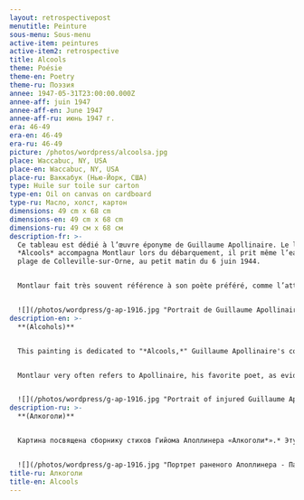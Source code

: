 ```yaml
---
layout: retrospectivepost
menutitle: Peinture
sous-menu: Sous-menu
active-item: peintures
active-item2: retrospective
title: Alcools
theme: Poésie
theme-en: Poetry
theme-ru: Поэзия
annee: 1947-05-31T23:00:00.000Z
annee-aff: juin 1947
annee-aff-en: June 1947
annee-aff-ru: июнь 1947 г.
era: 46-49
era-en: 46-49
era-ru: 46-49
picture: /photos/wordpress/alcoolsa.jpg
place: Waccabuc, NY, USA
place-en: Waccabuc, NY, USA
place-ru: Ваккабук (Нью-Йорк, США)
type: Huile sur toile sur carton
type-en: Oil on canvas on cardboard
type-ru: Масло, холст, картон
dimensions: 49 cm x 68 cm
dimensions-en: 49 cm x 68 cm
dimensions-ru: 49 см x 68 см
description-fr: >-
  Ce tableau est dédié à l’œuvre éponyme de Guillaume Apollinaire. Le livre
  *Alcools* accompagna Montlaur lors du débarquement, il prit même l’eau sur la
  plage de Colleville-sur-Orne, au petit matin du 6 juin 1944.


  Montlaur fait très souvent référence à son poète préféré, comme l’attestent les titres de ses peintures : *Ma Désirade*, *La licorne et le capricorne*, *Automne*, *On a brûlé les ruches blanches*. Apollinaire avait été poète et soldat comme Montlaur, une guerre mondiale plus tard, fut peintre et soldat. Tous les deux furent blessés à la tête et souffrirent de leur blessure.  *Alcools* fut une des premières œuvres de Guy de Montlaur exposées : en mars 1949 à la Galerie Lucienne-Léonce Rosenberg, à Paris.


  ![](/photos/wordpress/g-ap-1916.jpg "Portrait de Guillaume Apollinaire blessé - Pablo Picasso - 1916")
description-en: >-
  **(Alcohols)**


  This painting is dedicated to "*Alcools,*" Guillaume Apollinaire's collection of poems. The book was with Montlaur throughout the war and even took on water on the beach of Colleville-Montgomery (at the time Colleville-sur-Orne) on  the early morning of June 6, 1944. 


  Montlaur very often refers to Apollinaire, his favorite poet, as evidenced by the titles of his paintings: *Ma Désirade*, *The Unicorn and the Capricorn*, *Autumn*, *We Burned the White Hives*. Apollinaire had been a poet and a soldier just as Montlaur, one  World War later, was a painter and a soldier. Both were injured in the head and suffered from their injuries. *Alcools* was one of the first paintings Montlaur exhibited: in March 1949 at the *Galerie Lucienne-Léonce Rosenberg*, in Paris.


  ![](/photos/wordpress/g-ap-1916.jpg "Portrait of injured Guillaume Apollinaire - Pablo Picasso - 1916")
description-ru: >-
  **(Алкоголи)**


  Картина посвящена сборнику стихов Гийома Аполлинера «Алкоголи*».* Эту книгу Монлор взял с собой на фронт и пронес через всю войну. Ранним утром 6 июня 1944 года во время высадки союзных войск она попала в воду у берега Кольвиль-Монтгомери (в то время Кольвиль-сюр-Орн), и намокла, но Монлор бережно хранил ее и передал позднее внуку Гийому. Картина, посвященная "Алкоголям" Аполлинера выставлялась в марте 1949 года в галерее Люсьен-Леонс Розенберг в Париже.


  ![](/photos/wordpress/g-ap-1916.jpg "Портрет раненого Аполлинера - Пабло Пикассо - 1916")
title-ru: Алкоголи
title-en: Alcools
---
```

